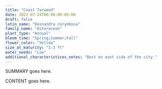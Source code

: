 ```yaml
---
title: "Coast Tarweed"
date: 2022-07-24T00:00:00-05:00
draft: false
latin_name: "Deinandra corymbosa"
family_name: "Asteraceae"
plant_type: "Annual"
bloom_time: "Spring;Summer;Fall"
flower_color: "Yellow"
size_at_maturity: "1-3 ft"
water_needs: "Low"
additional_characteristices_notes: "Best on east side of the city."
---
```


SUMMARY goes here.

<!--more-->

CONTENT goes here.